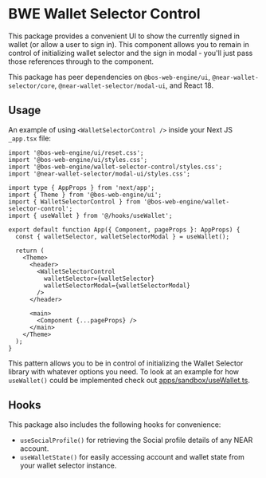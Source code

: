 # BWE Wallet Selector Control

This package provides a convenient UI to show the currently signed in wallet (or allow a user to sign in). This component allows you to remain in control of initializing wallet selector and the sign in modal - you'll just pass those references through to the component. 

This package has peer dependencies on `@bos-web-engine/ui`, `@near-wallet-selector/core`, `@near-wallet-selector/modal-ui`, and React 18.

## Usage

An example of using `<WalletSelectorControl />` inside your Next JS `_app.tsx` file:

```tsx
import '@bos-web-engine/ui/reset.css';
import '@bos-web-engine/ui/styles.css';
import '@bos-web-engine/wallet-selector-control/styles.css';
import '@near-wallet-selector/modal-ui/styles.css';

import type { AppProps } from 'next/app';
import { Theme } from '@bos-web-engine/ui';
import { WalletSelectorControl } from '@bos-web-engine/wallet-selector-control';
import { useWallet } from '@/hooks/useWallet';

export default function App({ Component, pageProps }: AppProps) {
  const { walletSelector, walletSelectorModal } = useWallet();

  return (
    <Theme>
      <header>
        <WalletSelectorControl
          walletSelector={walletSelector}
          walletSelectorModal={walletSelectorModal}
        />
      </header>

      <main>
        <Component {...pageProps} />
      </main>
    </Theme>
  );
}
```

This pattern allows you to be in control of initializing the Wallet Selector library with whatever options you need. To look at an example for how `useWallet()` could be implemented check out [apps/sandbox/useWallet.ts](../../apps/sandbox/src/hooks/useWallet.ts).

## Hooks

This package also includes the following hooks for convenience:

- `useSocialProfile()` for retrieving the Social profile details of any NEAR account.
- `useWalletState()` for easily accessing account and wallet state from your wallet selector instance.
